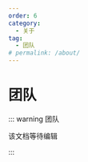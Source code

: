 ```yaml
---
order: 6
category:
  - 关于
tag:
  - 团队
# permalink: /about/
---
```


# 团队

::: warning 团队

该文档等待编辑

:::
